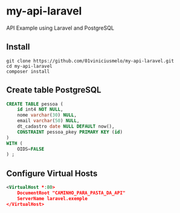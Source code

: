 # my-api-laravel
API Example using Laravel and PostgreSQL

## Install
```shell 
git clone https://github.com/01viniciusmelo/my-api-laravel.git
cd my-api-laravel
composer install
```

## Create table PostgreSQL
```sql
CREATE TABLE pessoa (
	id int4 NOT NULL,
	nome varchar(30) NULL,
	email varchar(50) NULL,
	dt_cadastro date NULL DEFAULT now(),
	CONSTRAINT pessoa_pkey PRIMARY KEY (id)
)
WITH (
	OIDS=FALSE
) ;
```

## Configure Virtual Hosts
```xml
<VirtualHost *:80>
    DocumentRoot "CAMINHO_PARA_PASTA_DA_API"
    ServerName laravel.exemple
</VirtualHost>
```
